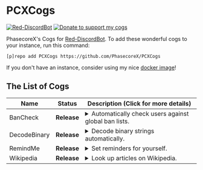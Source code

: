 # PCXCogs
[![Red-DiscordBot](https://img.shields.io/badge/Red--DiscordBot-V3-red.svg)](https://github.com/Cog-Creators/Red-DiscordBot/tree/V3/release/3.0.0)
[![Donate to support my cogs](https://img.shields.io/badge/Paypal-Donate-blue.svg)](https://paypal.me/pcx)

PhasecoreX's Cogs for [Red-DiscordBot](https://github.com/Cog-Creators/Red-DiscordBot/tree/V3/release/3.0.0).
To add these wonderful cogs to your instance, run this command:
```
[p]repo add PCXCogs https://github.com/PhasecoreX/PCXCogs
```
If you don't have an instance, consider using my nice [docker image](https://hub.docker.com/r/phasecorex/red-discordbot)!

## The List of Cogs
| Name | Status | Description (Click for more details)
| --- | --- | --- |
| BanCheck | **Release** | <details><summary>Automatically check users against global ban lists.</summary>You can also manually check users already on the server.</details> |
| DecodeBinary | **Release** | <details><summary>Decode binary strings automatically.</summary>Any message that the bot thinks is binary will be decoded to regular text.</details> |
| RemindMe | **Release** | <details><summary>Set reminders for yourself.</summary>Ported from v2; originally by Twentysix26. I've made many enhancements to it as well.</details> |
| Wikipedia | **Release** | <details><summary>Look up articles on Wikipedia.</summary>Ported from v2; originally by PaddoInWonderland. I've made some enhancements to it as well.</details> |
